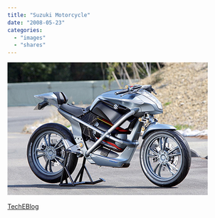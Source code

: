 ```yaml
---
title: "Suzuki Motorcycle"
date: "2008-05-23"
categories: 
  - "images"
  - "shares"
---
```


![](images/4wnP83SaF9ctkcddhzd3zwUO_500.jpg)

[TechEBlog](http://www.techeblog.com/index.php/tech-gadget/suzuki-motorcycle)
